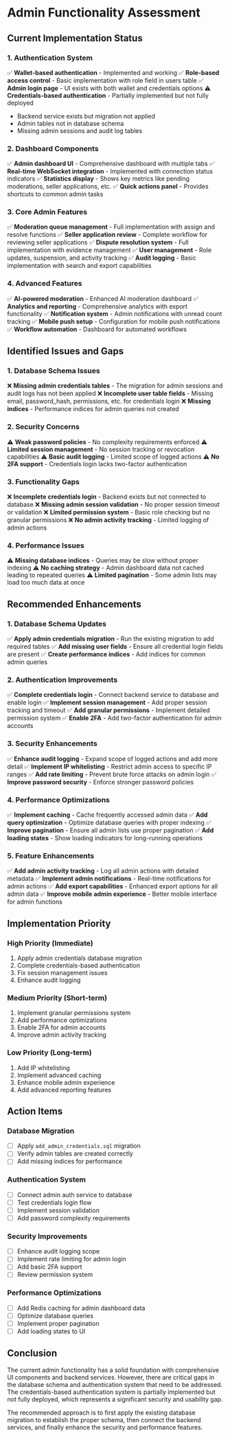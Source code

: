 # Admin Functionality Assessment

## Current Implementation Status

### 1. Authentication System
✅ **Wallet-based authentication** - Implemented and working
✅ **Role-based access control** - Basic implementation with role field in users table
✅ **Admin login page** - UI exists with both wallet and credentials options
⚠️ **Credentials-based authentication** - Partially implemented but not fully deployed
   - Backend service exists but migration not applied
   - Admin tables not in database schema
   - Missing admin sessions and audit log tables

### 2. Dashboard Components
✅ **Admin dashboard UI** - Comprehensive dashboard with multiple tabs
✅ **Real-time WebSocket integration** - Implemented with connection status indicators
✅ **Statistics display** - Shows key metrics like pending moderations, seller applications, etc.
✅ **Quick actions panel** - Provides shortcuts to common admin tasks

### 3. Core Admin Features
✅ **Moderation queue management** - Full implementation with assign and resolve functions
✅ **Seller application review** - Complete workflow for reviewing seller applications
✅ **Dispute resolution system** - Full implementation with evidence management
✅ **User management** - Role updates, suspension, and activity tracking
✅ **Audit logging** - Basic implementation with search and export capabilities

### 4. Advanced Features
✅ **AI-powered moderation** - Enhanced AI moderation dashboard
✅ **Analytics and reporting** - Comprehensive analytics with export functionality
✅ **Notification system** - Admin notifications with unread count tracking
✅ **Mobile push setup** - Configuration for mobile push notifications
✅ **Workflow automation** - Dashboard for automated workflows

## Identified Issues and Gaps

### 1. Database Schema Issues
❌ **Missing admin credentials tables** - The migration for admin sessions and audit logs has not been applied
❌ **Incomplete user table fields** - Missing email, password_hash, permissions, etc. for credentials login
❌ **Missing indices** - Performance indices for admin queries not created

### 2. Security Concerns
⚠️ **Weak password policies** - No complexity requirements enforced
⚠️ **Limited session management** - No session tracking or revocation capabilities
⚠️ **Basic audit logging** - Limited scope of logged actions
⚠️ **No 2FA support** - Credentials login lacks two-factor authentication

### 3. Functionality Gaps
❌ **Incomplete credentials login** - Backend exists but not connected to database
❌ **Missing admin session validation** - No proper session timeout or validation
❌ **Limited permission system** - Basic role checking but no granular permissions
❌ **No admin activity tracking** - Limited logging of admin actions

### 4. Performance Issues
⚠️ **Missing database indices** - Queries may be slow without proper indexing
⚠️ **No caching strategy** - Admin dashboard data not cached leading to repeated queries
⚠️ **Limited pagination** - Some admin lists may load too much data at once

## Recommended Enhancements

### 1. Database Schema Updates
✅ **Apply admin credentials migration** - Run the existing migration to add required tables
✅ **Add missing user fields** - Ensure all credential login fields are present
✅ **Create performance indices** - Add indices for common admin queries

### 2. Authentication Improvements
✅ **Complete credentials login** - Connect backend service to database and enable login
✅ **Implement session management** - Add proper session tracking and timeout
✅ **Add granular permissions** - Implement detailed permission system
✅ **Enable 2FA** - Add two-factor authentication for admin accounts

### 3. Security Enhancements
✅ **Enhance audit logging** - Expand scope of logged actions and add more detail
✅ **Implement IP whitelisting** - Restrict admin access to specific IP ranges
✅ **Add rate limiting** - Prevent brute force attacks on admin login
✅ **Improve password security** - Enforce stronger password policies

### 4. Performance Optimizations
✅ **Implement caching** - Cache frequently accessed admin data
✅ **Add query optimization** - Optimize database queries with proper indexing
✅ **Improve pagination** - Ensure all admin lists use proper pagination
✅ **Add loading states** - Show loading indicators for long-running operations

### 5. Feature Enhancements
✅ **Add admin activity tracking** - Log all admin actions with detailed metadata
✅ **Implement admin notifications** - Real-time notifications for admin actions
✅ **Add export capabilities** - Enhanced export options for all admin data
✅ **Improve mobile admin experience** - Better mobile interface for admin functions

## Implementation Priority

### High Priority (Immediate)
1. Apply admin credentials database migration
2. Complete credentials-based authentication
3. Fix session management issues
4. Enhance audit logging

### Medium Priority (Short-term)
1. Implement granular permissions system
2. Add performance optimizations
3. Enable 2FA for admin accounts
4. Improve admin activity tracking

### Low Priority (Long-term)
1. Add IP whitelisting
2. Implement advanced caching
3. Enhance mobile admin experience
4. Add advanced reporting features

## Action Items

### Database Migration
- [ ] Apply `add_admin_credentials.sql` migration
- [ ] Verify admin tables are created correctly
- [ ] Add missing indices for performance

### Authentication System
- [ ] Connect admin auth service to database
- [ ] Test credentials login flow
- [ ] Implement session validation
- [ ] Add password complexity requirements

### Security Improvements
- [ ] Enhance audit logging scope
- [ ] Implement rate limiting for admin login
- [ ] Add basic 2FA support
- [ ] Review permission system

### Performance Optimizations
- [ ] Add Redis caching for admin dashboard data
- [ ] Optimize database queries
- [ ] Implement proper pagination
- [ ] Add loading states to UI

## Conclusion

The current admin functionality has a solid foundation with comprehensive UI components and backend services. However, there are critical gaps in the database schema and authentication system that need to be addressed. The credentials-based authentication system is partially implemented but not fully deployed, which represents a significant security and usability gap.

The recommended approach is to first apply the existing database migration to establish the proper schema, then connect the backend services, and finally enhance the security and performance features.
